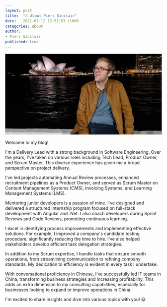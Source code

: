 ```yaml
---
layout: post
title:  "🔥 About Piers Sinclair"
date:   2021-07-12 12:51:53 +1000
categories: about
author:
- Piers Sinclair
published: true
---
```

![Piers Sinclair](/assets/images/2021-07-12-piers.jpg)

Welcome to my blog!

I'm a Delivery Lead with a strong background in Software Engineering. Over the years, I've taken on various roles including Tech Lead, Product Owner, and Scrum Master. This diverse experience has given me a broad perspective on project delivery.

I've led projects automating Annual Review processes, enhanced recruitment pipelines as a Product Owner, and served as Scrum Master on Content Management Systems (CMS), Invoicing Systems, and Learning Management Systems (LMS).

Mentoring junior developers is a passion of mine. I've designed and delivered a structured internship program focused on full-stack development with Angular and .Net. I also coach developers during Sprint Reviews and Code Reviews, promoting continuous learning.

I excel in identifying process improvements and implementing effective solutions. For example, I improved a company's candidate testing procedure, significantly reducing the time to hire. I've also helped stakeholders develop efficient task delegation strategies.

In addition to my Scrum expertise, I handle tasks that ensure smooth operations, from streamlining communication to refining company standards. My dedication to efficiency is evident in every task I undertake.

With conversational proficiency in Chinese, I've successfully led IT teams in China, transforming business strategies and increasing profitability. This adds an extra dimension to my consulting capabilities, especially for businesses looking to expand or improve operations in China.

I'm excited to share insights and dive into various topics with you! 😃
